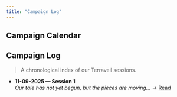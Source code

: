 ```yaml
---
title: "Campaign Log"
---
```

## Campaign Calendar

<div id="calendar"></div>
<div id="calendar"></div>
<div id="calendar"></div>
<div id="calendar"></div>

<div id="calendar"></div>

<script>
document.addEventListener('DOMContentLoaded', function () {
  const el = document.getElementById('calendar');

  const cal = new FullCalendar.Calendar(el, {
    initialView: 'dayGridMonth',
    height: 'auto',            // no scrollbars
    fixedWeekCount: false,     // only render weeks needed
    expandRows: true,
    timeZone: 'Europe/London', // adjust if needed
    firstDay: 1,
    locale: 'en-gb',
    headerToolbar: {
      left: 'prev,next today',
      center: 'title',
      right: 'dayGridMonth,listWeek'
    },
    googleCalendarApiKey: 'AIzaSyC0CRXdZ6_EGtd2R1Uw_gxiBkGcaUiKYz0',
    events: {
      googleCalendarId: '97084ad1a7c1976fc22d25a18cfebc591f5ea24e12737b6cbbead55805ee5822@group.calendar.google.com'
    },
    // Time text in the cell (24h). For 12h "6:00 pm", see note below.
    eventContent(arg) {
	// normalize title if you don't like hyphens
	const titleText = (arg.event.title || '').replace(/-/g, ' ');

	// Build DOM nodes (more reliable than raw HTML strings)
	const container = document.createElement('div');
	container.className = 'fc-event-custom';

	const line1 = document.createElement('div');
	line1.className = 'fc-event-line1';

	if (arg.timeText) {
		const time = document.createElement('span');
		time.className = 'fc-time';
		time.textContent = arg.timeText; // e.g., 18:00
		line1.appendChild(time);
	}

	const title = document.createElement('span');
		title.className = 'fc-title';
		title.textContent = (arg.timeText ? ' ' : '') + titleText;
		line1.appendChild(title);

	container.appendChild(line1);

	const loc = arg.event.extendedProps && arg.event.extendedProps.location;
	if (loc) {
		const line2 = document.createElement('div');
		line2.className = 'fc-event-location';
		line2.textContent = '📍 ' + loc;
		container.appendChild(line2);
	}

	return { domNodes: [container] };
	},
    // Tooltip with consistent timezone-aware time
    eventDidMount(info) {
      const cal = info.view.calendar;
      const timeText = info.event.start
        ? cal.formatDate(info.event.start, {
            hour: '2-digit', minute: '2-digit', hour12: false
          })
        : '';
      const loc = info.event.extendedProps?.location || '';
      let tip = info.event.title;
      if (timeText) tip += ' — ' + timeText;
      if (loc) tip += ' @ ' + loc;
      info.el.title = tip;
    }
  });

  cal.render();
});
</script>


## Campaign Log

> A chronological index of our Terraveil sessions.

<!-- sessions:start -->

- **11-09-2025 — Session 1**  
  _Our tale has not yet begun, but the pieces are moving…_ → [Read](Session-1.md)

<!-- sessions:end -->
